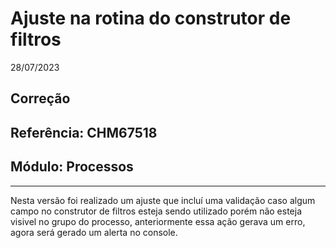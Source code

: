 # Ajuste na rotina do construtor de filtros
28/07/2023
## Correção
## Referência: CHM67518
## Módulo: Processos
***

Nesta versão foi realizado um ajuste que incluí uma validação caso algum campo no construtor de filtros esteja sendo utilizado porém não esteja visivel no grupo do processo, anteriormente essa ação gerava um erro, agora será gerado um alerta no console.